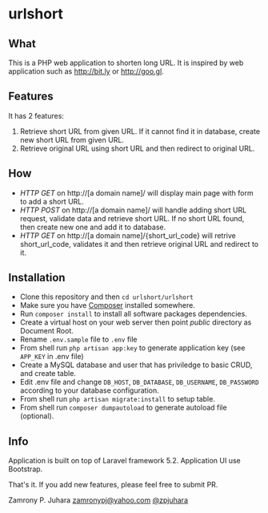 # urlshort

What
----

This is a PHP web application to shorten long URL. It is inspired  by web application such as <a href="http://bit.ly">http://bit.ly</a> or <a href="http://goo.gl">http://goo.gl</a>.

Features
--------

It has 2 features:
<ol>
<li>Retrieve short URL from given URL. If it cannot find it in database, create new short URL from given URL.</li>
<li>Retrieve original URL using short URL and then redirect to original URL.</li>
</ol>

How
---

<ul>
<li><em>HTTP GET</em> on http://[a domain name]/ will display main page with form to add a short URL.</li>
<li><em>HTTP POST</em> on http://[a domain name]/ will handle adding short URL request, validate data and retrieve short URL. If no short URL found, then create new one and add it to database.</li>
<li><em>HTTP GET</em> on http://[a domain name]/{short_url_code} will retrive short_url_code, validates it and then retrieve original URL and redirect to it.</li>
</ul>

Installation
------------

<ul>
 <li>Clone this repository and then <code>cd urlshort/urlshort</code></li>
 <li>Make sure you have <a href="https://getcomposer.org">Composer</a> installed somewhere.</li>
 <li>Run <code>composer install</code> to install all software packages dependencies.</li>
 <li>Create a virtual host on your web server then point <em>public</em> directory as Document Root.</li>
 <li>Rename <code>.env.sample</code> file to <code>.env</code> file</li>
 <li>From shell run <code>php artisan app:key</code> to generate application key (see <code>APP_KEY</code> in .env file)</li>
 <li>Create a MySQL database and user that has priviledge to basic CRUD, and create table.</li>
 <li>Edit .env file and change <code>DB_HOST</code>, <code>DB_DATABASE</code>, <code>DB_USERNAME</code>, <code>DB_PASSWORD</code> according to your database configuration.</li>
 <li>From shell run <code>php artisan migrate:install</code> to setup table.</li>
 <li>From shell run <code>composer dumpautoload</code> to generate autoload file (optional).</li>
</ul>

Info
----
Application is built on top of Laravel framework 5.2. Application UI use Bootstrap.

That's it. If you add new features, please feel free to submit PR.


Zamrony P. Juhara
zamronypj@yahoo.com
<a href="https://twitter.com/zpjuhara">@zpjuhara</a>
